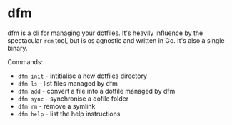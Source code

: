 # dfm

dfm is a cli for managing your dotfiles. It's heavily influence by the spectacular `rcm` tool, but is os agnostic and written in Go. It's also a single binary.

Commands:

* `dfm init` - intitialise a new dotfiles directory
* `dfm ls` - list files managed by dfm
* `dfm add` - convert a file into a dotfile managed by dfm
* `dfm sync` - synchronise a dofile folder
* `dfm rm` - remove a symlink
* `dfm help` - list the help instructions
